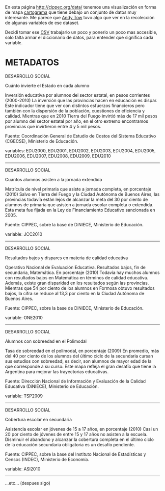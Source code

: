 En esta página http://cippec.org/data/ tenemos una visualización en forma de mapa  [cartograma](https://es.wikipedia.org/wiki/Cartograma) que tiene debajo un conjunto de datos muy interesante. Me parece que [Andy Tow](https://twitter.com/andy_tow) tuvo algo que ver en la recolección de algunas variables de ese dataset.

Decidí tomar ese [CSV](http://cippec.org/data/data/cippec.csv) trabajarlo un poco y ponerlo un poco mas accesible, solo falta armar el diccionario de datos, para entender que significa cada variable.

METADATOS
=========

DESARROLLO SOCIAL

Cuánto invierte el Estado en cada alumno

Inversión educativa por alumnos del sector estatal, en pesos corrientes (2000-2010)
La inversión que las provincias hacen en educación es dispar. Este indicador tiene que ver con distintos esfuerzos financieros pero también con la dispersión de la población, cuestiones de eficiencia y calidad. Mientras que en 2010 Tierra del Fuego invirtió más de 17 mil pesos por alumno del sector estatal por año, en el otro extremo encontramos provincias que invirtieron entre 4 y 5 mil pesos.

Fuente: Coordinación General de Estudio de Costos del Sistema Educativo (CGECSE), Ministerio de Educación.

variables: EDU2000, EDU2001, EDU2002, EDU2003, EDU2004, EDU2005, EDU2006, EDU2007, EDU2008, EDU2009, EDU2010

* * *

DESARROLLO SOCIAL

Cuántos alumnos asisten a la jornada extendida

Matrícula de nivel primaria que asiste a jornada completa, en porcentaje (2010)
Salvo en Tierra del Fuego y la Ciudad Autónoma de Buenos Aires, las provincias todavía están lejos de alcanzar la meta del 30 por ciento de alumnos de primaria que asisten a jornada escolar completa o extendida. Esta meta fue fijada en la Ley de Financiamiento Educativo sancionada en 2005.

Fuente: CIPPEC, sobre la base de DiNIECE, Ministerio de Educación.

variable: JCC2010

* * *

DESARROLLO SOCIAL

Resultados bajos y dispares en materia de calidad educativa

Operativo Nacional de Evaluación Educativa. Resultados bajos, fin de secundaria, Matemática. En porcentaje (2010)
Todavía hay muchos alumnos con resultados bajos en Matemática en términos de calidad educativa. Además, existe gran disparidad en los resultados según las provincias. Mientras que 54 por ciento de los alumnos en Formosa obtuvo resultados bajos, la cifra se reduce al 13,3 por ciento en la Ciudad Autónoma de Buenos Aires.

Fuente: CIPPEC, sobre la base de DiNIECE, Ministerio de Educación.

variable: ONE2010

* * *

DESARROLLO SOCIAL

Alumnos con sobreedad en el Polimodal

Tasa de sobreedad en el polimodal, en porcentaje (2009)
En promedio, más del 40 por ciento de los alumnos del último ciclo de la secundaria cursan sus estudios con sobreedad, es decir, son alumnos de mayor edad de la que corresponde a su curso. Este mapa refleja el gran desafío que tiene la Argentina para mejorar las trayectorias educativas.

Fuente: Dirección Nacional de Información y Evaluación de la Calidad Educativa (DiNIECE), Ministerio de Educación.

variable: TSP2009

* * *

DESARROLLO SOCIAL

Cobertura escolar en secundaria

Asistencia escolar en jóvenes de 15 a 17 años, en porcentaje (2010)
Casi un 20 por ciento de jóvenes de entre 15 y 17 años no asisten a la escuela. Disminuir el abandono y alcanzar la cobertura completa en el último ciclo de la educación secundaria obligatoria es un desafío pendiente.

Fuente: CIPPEC, sobre la base del Instituto Nacional de Estadísticas y Censos (INDEC), Ministerio de Economía.

variable: ASI2010

* * *

...etc... (despues sigo)

